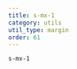 ```yaml
---
title: s-mx-1
category: utils
util_type: margin
order: 61
---
```

<div class="s-mx-1">
  <code>s-mx-1</code>
</div>